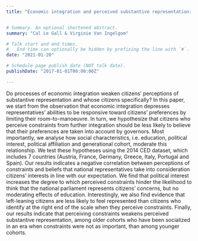 ```yaml
---
title: "Economic integration and perceived substantive representation: The conditional role of experience and knowledge"


# Summary. An optional shortened abstract.
summary: "Cal Le Gall & Virginie Van Ingelgom"

# Talk start and end times.
#   End time can optionally be hidden by prefixing the line with `#`.
date: "2021-01-20"

# Schedule page publish date (NOT talk date).
publishDate: "2017-01-01T00:00:00Z"

---
```


Do processes of economic integration weaken citizens’ perceptions of substantive representation and whose citizens specifically? In this paper, we start from the observation that economic integration depresses representatives’ abilities to be responsive toward citizens’ preferences by limiting their room-to-manoeuvre. In turn, we hypothesize that citizens who perceive constraints from further integration should be less likely to believe that their preferences are taken into account by governors. Most importantly, we analyse how social characteristics, i.e. education, political interest, political affiliation and generational cohort, moderate this relationship. We test these hypotheses using the 2014 CED dataset, which includes 7 countries (Austria, France, Germany, Greece, Italy, Portugal and Spain). Our results indicates a negative correlation between perceptions of constraints and beliefs that national representatives take into consideration citizens’ interests in line with our expectation. We find that political interest increases the degree to which perceived constraints hinder the likelihood to think that the national parliament represents citizens’ concerns, but no moderating effects of education. Interestingly, we also find evidence that left-leaning citizens are less likely to feel represented than citizens who identify at the right end of the scale when they perceive constraints. Finally, our results indicate that perceiving constraints weakens perceived substantive representation, among older cohorts who have been socialized in an era when constraints were not as important, than among younger cohorts.
